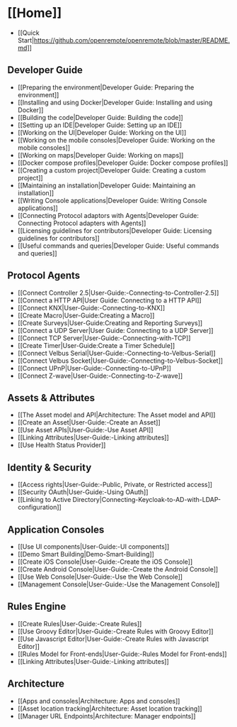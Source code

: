# [[Home]]

* [[Quick Start|https://github.com/openremote/openremote/blob/master/README.md]]

## Developer Guide

* [[Preparing the environment|Developer Guide: Preparing the environment]]
* [[Installing and using Docker|Developer Guide: Installing and using Docker]]
* [[Building the code|Developer Guide: Building the code]]
* [[Setting up an IDE|Developer Guide: Setting up an IDE]]
* [[Working on the UI|Developer Guide: Working on the UI]]
* [[Working on the mobile consoles|Developer Guide: Working on the mobile consoles]]
* [[Working on maps|Developer Guide: Working on maps]]
* [[Docker compose profiles|Developer Guide: Docker compose profiles]]
* [[Creating a custom project|Developer Guide: Creating a custom project]]
* [[Maintaining an installation|Developer Guide: Maintaining an installation]]
* [[Writing Console applications|Developer Guide: Writing Console applications]]
* [[Connecting Protocol adaptors with Agents|Developer Guide: Connecting Protocol adapters with Agents]]
* [[Licensing guidelines for contributors|Developer Guide: Licensing guidelines for contributors]]
* [[Useful commands and queries|Developer Guide: Useful commands and queries]]

## Protocol Agents

* [[Connect Controller 2.5|User-Guide:-Connecting-to-Controller-2.5]]
* [[Connect a HTTP API|User Guide: Connecting to a HTTP API]]
* [[Connect KNX|User-Guide:-Connecting-to-KNX]]
* [[Create Macro|User-Guide:Creating a Macro]]
* [[Create Surveys|User-Guide:Creating and Reporting Surveys]]
* [[Connect a UDP Server|User Guide: Connecting to a UDP Server]]
* [[Connect TCP Server|User-Guide:-Connecting-with-TCP]]
* [[Create Timer|User-Guide:Create a Timer Schedule]]
* [[Connect Velbus Serial|User-Guide:-Connecting-to-Velbus-Serial]]
* [[Connect Velbus Socket|User-Guide:-Connecting-to-Velbus-Socket]]
* [[Connect UPnP|User-Guide:-Connecting-to-UPnP]]
* [[Connect Z-wave|User-Guide:-Connecting-to-Z-wave]]

## Assets & Attributes

* [[The Asset model and API|Architecture: The Asset model and API]]
* [[Create an Asset|User-Guide:-Create an Asset]]
* [[Use Asset APIs|User-Guide:-Use Asset API]]
* [[Linking Attributes|User-Guide:-Linking attributes]]
* [[Use Health Status Provider]]

## Identity & Security

* [[Access rights|User-Guide:-Public, Private, or Restricted access]]
* [[Security OAuth|User-Guide:-Using OAuth]]
* [[Linking to Active Directory|Connecting-Keycloak-to-AD-with-LDAP-configuration]]

## Application Consoles

* [[Use UI components|User-Guide:-UI components]]
* [[Demo Smart Building|Demo-Smart-Building]]
* [[Create iOS Console|User-Guide:-Create the iOS Console]]
* [[Create Android Console|User-Guide:-Create the Android Console]]
* [[Use Web Console|User-Guide:-Use the Web Console]]
* [[Management Console|User-Guide:-Use the Management Console]]

## Rules Engine

* [[Create Rules|User-Guide:-Create Rules]]
* [[Use Groovy Editor|User-Guide:-Create Rules with Groovy Editor]]
* [[Use Javascript Editor|User-Guide:-Create Rules with Javascript Editor]]
* [[Rules Model for Front-ends|User-Guide:-Rules Model for Front-ends]]
* [[Linking Attributes|User-Guide:-Linking attributes]]

## Architecture

* [[Apps and consoles|Architecture: Apps and consoles]]
* [[Asset location tracking|Architecture: Asset location tracking]]
* [[Manager URL Endpoints|Architecture: Manager endpoints]]